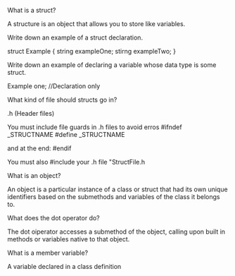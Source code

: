 What is a struct?

A structure is an object that allows you to store like variables.

Write down an example of a struct declaration.

struct Example {
    string exampleOne;
    stirng exampleTwo;
}

Write down an example of declaring a variable whose data type is some struct.

Example one; //Declaration only

What kind of file should structs go in?

.h (Header files)

You must include file guards in .h files to avoid erros
#ifndef _STRUCTNAME
#define _STRUCTNAME

and at the end:
#endif

You must also #include your .h file "StructFile.h

What is an object?

An object is a particular instance of a class or struct that had its own unique identifiers based on the submethods and variables of the class it belongs to.

What does the dot operator do?

The dot oiperator accesses a submethod of the object, calling upon built in methods or variables native to that object.

What is a member variable?

A variable declared in a class definition